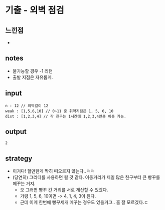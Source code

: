 # 기출 - 외벽 점검

## 느낀점
* 

## notes
* 불가능할 경우 -1 리턴
* 출발 지점은 자유롭게.

## input
```
n : 12 // 외벽길이 12
weak : [1,5,6,10] // 0~11 중 취약지점은 1, 5, 6, 10
dist : [1,2,3,4] // 각 친구는 1시간에 1,2,3,4만큼 이동 가능.
```

## output
```
2
```

## strategy
* 이거다! 할만한게 딱히 떠오르지 않는다..ㅋㅋ
* (당연히) 그리디를 사용하면 될 것 같다. 이동거리가 제일 많은 친구부터 큰 빵꾸를 메꾸는 거지.
  * 오 그러면 빵꾸 간 거리를 서로 계산할 수 있겠다.
  * 가령 1, 5, 6, 10이면 -> 4, 1, 4, 3이 된다.
  * 근데 이게 한번에 빵꾸세개 메꾸는 경우도 있을거고.. 흠 잘 모르겠다.ㄷ
